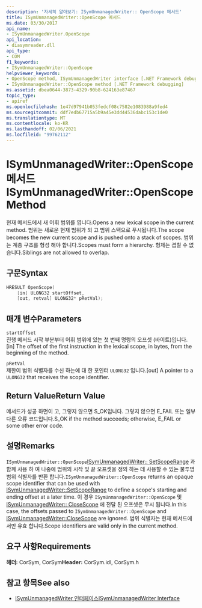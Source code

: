 ```yaml
---
description: '자세히 알아보기: ISymUnmanagedWriter:: OpenScope 메서드'
title: ISymUnmanagedWriter::OpenScope 메서드
ms.date: 03/30/2017
api_name:
- ISymUnmanagedWriter.OpenScope
api_location:
- diasymreader.dll
api_type:
- COM
f1_keywords:
- ISymUnmanagedWriter::OpenScope
helpviewer_keywords:
- OpenScope method, ISymUnmanagedWriter interface [.NET Framework debugging]
- ISymUnmanagedWriter::OpenScope method [.NET Framework debugging]
ms.assetid: dbea0644-3873-4329-90b8-624163e87467
topic_type:
- apiref
ms.openlocfilehash: 1e47d97941b053fedcf08c7582e1083988a9fed4
ms.sourcegitcommit: ddf7edb67715a5b9a45e3dd44536dabc153c1de0
ms.translationtype: MT
ms.contentlocale: ko-KR
ms.lasthandoff: 02/06/2021
ms.locfileid: "99762112"
---
```

# <a name="isymunmanagedwriteropenscope-method"></a><span data-ttu-id="dd29d-103">ISymUnmanagedWriter::OpenScope 메서드</span><span class="sxs-lookup"><span data-stu-id="dd29d-103">ISymUnmanagedWriter::OpenScope Method</span></span>

<span data-ttu-id="dd29d-104">현재 메서드에서 새 어휘 범위를 엽니다.</span><span class="sxs-lookup"><span data-stu-id="dd29d-104">Opens a new lexical scope in the current method.</span></span> <span data-ttu-id="dd29d-105">범위는 새로운 현재 범위가 되 고 범위 스택으로 푸시됩니다.</span><span class="sxs-lookup"><span data-stu-id="dd29d-105">The scope becomes the new current scope and is pushed onto a stack of scopes.</span></span> <span data-ttu-id="dd29d-106">범위는 계층 구조를 형성 해야 합니다.</span><span class="sxs-lookup"><span data-stu-id="dd29d-106">Scopes must form a hierarchy.</span></span> <span data-ttu-id="dd29d-107">형제는 겹칠 수 없습니다.</span><span class="sxs-lookup"><span data-stu-id="dd29d-107">Siblings are not allowed to overlap.</span></span>  
  
## <a name="syntax"></a><span data-ttu-id="dd29d-108">구문</span><span class="sxs-lookup"><span data-stu-id="dd29d-108">Syntax</span></span>  
  
```cpp  
HRESULT OpenScope(  
    [in] ULONG32 startOffset,  
    [out, retval] ULONG32* pRetVal);  
```  
  
## <a name="parameters"></a><span data-ttu-id="dd29d-109">매개 변수</span><span class="sxs-lookup"><span data-stu-id="dd29d-109">Parameters</span></span>  

 `startOffset`  
 <span data-ttu-id="dd29d-110">진행 메서드 시작 부분부터 어휘 범위에 있는 첫 번째 명령의 오프셋 (바이트)입니다.</span><span class="sxs-lookup"><span data-stu-id="dd29d-110">[in] The offset of the first instruction in the lexical scope, in bytes, from the beginning of the method.</span></span>  
  
 `pRetVal`  
 <span data-ttu-id="dd29d-111">제한이 범위 식별자를 수신 하는에 대 한 포인터 `ULONG32` 입니다.</span><span class="sxs-lookup"><span data-stu-id="dd29d-111">[out] A pointer to a `ULONG32` that receives the scope identifier.</span></span>  
  
## <a name="return-value"></a><span data-ttu-id="dd29d-112">Return Value</span><span class="sxs-lookup"><span data-stu-id="dd29d-112">Return Value</span></span>  

 <span data-ttu-id="dd29d-113">메서드가 성공 하면이 고, 그렇지 않으면 S_OK입니다. 그렇지 않으면 E_FAIL 또는 일부 다른 오류 코드입니다.</span><span class="sxs-lookup"><span data-stu-id="dd29d-113">S_OK if the method succeeds; otherwise, E_FAIL or some other error code.</span></span>  
  
## <a name="remarks"></a><span data-ttu-id="dd29d-114">설명</span><span class="sxs-lookup"><span data-stu-id="dd29d-114">Remarks</span></span>  

 <span data-ttu-id="dd29d-115">`ISymUnmanagedWriter::OpenScope`[ISymUnmanagedWriter:: SetScopeRange](isymunmanagedwriter-setscoperange-method.md) 과 함께 사용 하 여 나중에 범위의 시작 및 끝 오프셋을 정의 하는 데 사용할 수 있는 불투명 범위 식별자를 반환 합니다.</span><span class="sxs-lookup"><span data-stu-id="dd29d-115">`ISymUnmanagedWriter::OpenScope` returns an opaque scope identifier that can be used with [ISymUnmanagedWriter::SetScopeRange](isymunmanagedwriter-setscoperange-method.md) to define a scope's starting and ending offset at a later time.</span></span> <span data-ttu-id="dd29d-116">이 경우 `ISymUnmanagedWriter::OpenScope` 및 [ISymUnmanagedWriter:: CloseScope](isymunmanagedwriter-closescope-method.md) 에 전달 된 오프셋은 무시 됩니다.</span><span class="sxs-lookup"><span data-stu-id="dd29d-116">In this case, the offsets passed to `ISymUnmanagedWriter::OpenScope` and [ISymUnmanagedWriter::CloseScope](isymunmanagedwriter-closescope-method.md) are ignored.</span></span> <span data-ttu-id="dd29d-117">범위 식별자는 현재 메서드에서만 유효 합니다.</span><span class="sxs-lookup"><span data-stu-id="dd29d-117">Scope identifiers are valid only in the current method.</span></span>  
  
## <a name="requirements"></a><span data-ttu-id="dd29d-118">요구 사항</span><span class="sxs-lookup"><span data-stu-id="dd29d-118">Requirements</span></span>  

 <span data-ttu-id="dd29d-119">**헤더:** CorSym, CorSym</span><span class="sxs-lookup"><span data-stu-id="dd29d-119">**Header:** CorSym.idl, CorSym.h</span></span>  
  
## <a name="see-also"></a><span data-ttu-id="dd29d-120">참고 항목</span><span class="sxs-lookup"><span data-stu-id="dd29d-120">See also</span></span>

- [<span data-ttu-id="dd29d-121">ISymUnmanagedWriter 인터페이스</span><span class="sxs-lookup"><span data-stu-id="dd29d-121">ISymUnmanagedWriter Interface</span></span>](isymunmanagedwriter-interface.md)

